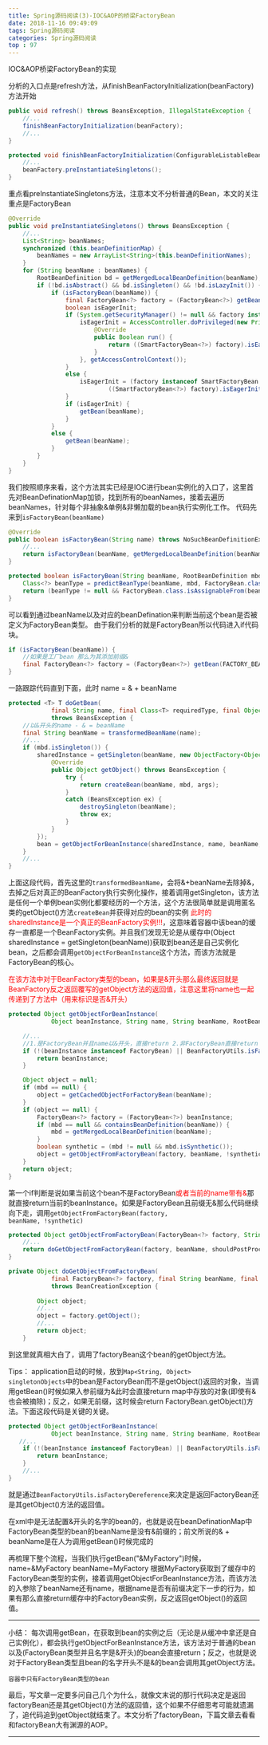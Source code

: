 ```yaml
---
title: Spring源码阅读(3)-IOC&AOP的桥梁FactoryBean
date: 2018-11-16 09:49:09
tags: Spring源码阅读
categories: Spring源码阅读
top : 97
---
```

IOC&AOP桥梁FactoryBean的实现
<!-- more -->
分析的入口点是refresh方法，从finishBeanFactoryInitialization(beanFactory)方法开始
```java
public void refresh() throws BeansException, IllegalStateException {
    //...
    finishBeanFactoryInitialization(beanFactory);
    //...
}

protected void finishBeanFactoryInitialization(ConfigurableListableBeanFactory beanFactory) {
    //...
    beanFactory.preInstantiateSingletons();
}
```
重点看preInstantiateSingletons方法，注意本文不分析普通的Bean，本文的关注重点是FactoryBean
```java
@Override
public void preInstantiateSingletons() throws BeansException {
    //...
    List<String> beanNames;
    synchronized (this.beanDefinitionMap) {
        beanNames = new ArrayList<String>(this.beanDefinitionNames);
    }
    for (String beanName : beanNames) {
        RootBeanDefinition bd = getMergedLocalBeanDefinition(beanName);
        if (!bd.isAbstract() && bd.isSingleton() && !bd.isLazyInit()) {
            if (isFactoryBean(beanName)) {
                final FactoryBean<?> factory = (FactoryBean<?>) getBean(FACTORY_BEAN_PREFIX + beanName);
                boolean isEagerInit;
                if (System.getSecurityManager() != null && factory instanceof SmartFactoryBean) {
                    isEagerInit = AccessController.doPrivileged(new PrivilegedAction<Boolean>() {
                        @Override
                        public Boolean run() {
                            return ((SmartFactoryBean<?>) factory).isEagerInit();
                        }
                    }, getAccessControlContext());
                }
                else {
                    isEagerInit = (factory instanceof SmartFactoryBean &&
                            ((SmartFactoryBean<?>) factory).isEagerInit());
                }
                if (isEagerInit) {
                    getBean(beanName);
                }
            }
            else {
                getBean(beanName);
            }
        }
    }
}
```
我们按照顺序来看，这个方法其实已经是IOC进行bean实例化的入口了，这里首先对BeanDefinationMap加锁，找到所有的beanNames，接着去遍历beanNames，针对每个非抽象&单例&非懒加载的bean执行实例化工作。
代码先来到<code>isFactoryBean(beanName)</code>
```java
@Override
public boolean isFactoryBean(String name) throws NoSuchBeanDefinitionException {
    //...
    return isFactoryBean(beanName, getMergedLocalBeanDefinition(beanName));
}

protected boolean isFactoryBean(String beanName, RootBeanDefinition mbd) {
    Class<?> beanType = predictBeanType(beanName, mbd, FactoryBean.class);
    return (beanType != null && FactoryBean.class.isAssignableFrom(beanType));
}
```
可以看到通过beanName以及对应的beanDefination来判断当前这个bean是否被定义为FactoryBean类型。
由于我们分析的就是FactoryBean所以代码进入if代码块。
```java
if (isFactoryBean(beanName)) {
    //如果是工厂bean 那么为其添加前缀&
    final FactoryBean<?> factory = (FactoryBean<?>) getBean(FACTORY_BEAN_PREFIX + beanName);
}
```
一路跟踪代码直到下面，此时 name = & + beanName
```java
protected <T> T doGetBean(
			final String name, final Class<T> requiredType, final Object[] args, boolean typeCheckOnly)
			throws BeansException {
    //以&开头的name - & = beanName
    final String beanName = transformedBeanName(name);
    //...
    if (mbd.isSingleton()) {
        sharedInstance = getSingleton(beanName, new ObjectFactory<Object>() {
            @Override
            public Object getObject() throws BeansException {
                try {
                    return createBean(beanName, mbd, args);
                }
                catch (BeansException ex) {
                    destroySingleton(beanName);
                    throw ex;
                }
            }
        });
        bean = getObjectForBeanInstance(sharedInstance, name, beanName, mbd);
    }
    //...
}
```
上面这段代码，首先这里的<code>transformedBeanName</code>，会将&+beanName去除掉&，去掉之后对真正的BeanFactory执行实例化操作，接着调用getSingleton，该方法是任何一个单例bean实例化都要经历的一个方法，这个方法很简单就是调用匿名类的getObject()方法<code>createBean</code>并获得对应的bean的实例
<font color=red>此时的sharedInstance是一个真正的BeanFactory实例!!!</font>，这意味着容器中该bean的缓存一直都是一个BeanFactory实例。并且我们发现无论是从缓存中(Object sharedInstance = getSingleton(beanName))获取到bean还是自己实例化bean，之后都会调用<code>getObjectForBeanInstance</code>这个方法，而该方法就是FactoryBean的核心。


<font color=red>在该方法中对于BeanFactory类型的bean，如果是&开头那么最终返回就是BeanFactory反之返回覆写的getObject方法的返回值，注意这里将name也一起传递到了方法中（用来标识是否&开头）</font>
```java
protected Object getObjectForBeanInstance(
			Object beanInstance, String name, String beanName, RootBeanDefinition mbd) {

    //...
    //1.是FactoryBean并且name以&开头，直接return 2.非FactoryBean直接return
    if (!(beanInstance instanceof FactoryBean) || BeanFactoryUtils.isFactoryDereference(name)) {
        return beanInstance;
    }

    Object object = null;
    if (mbd == null) {
        object = getCachedObjectForFactoryBean(beanName);
    }
    if (object == null) {
        FactoryBean<?> factory = (FactoryBean<?>) beanInstance;
        if (mbd == null && containsBeanDefinition(beanName)) {
            mbd = getMergedLocalBeanDefinition(beanName);
        }
        boolean synthetic = (mbd != null && mbd.isSynthetic());
        object = getObjectFromFactoryBean(factory, beanName, !synthetic);
    }
    return object;
}
```
第一个if判断是说如果当前这个bean不是FactoryBean<font color=red>或者当前的name带有&</font>那就直接return当前的beanInstance。如果是FactoryBean且前缀无&那么代码继续向下走，调用<code>getObjectFromFactoryBean(factory, beanName, !synthetic)</code>
```java
protected Object getObjectFromFactoryBean(FactoryBean<?> factory, String beanName, boolean shouldPostProcess) {
    //...
    return doGetObjectFromFactoryBean(factory, beanName, shouldPostProcess);
}

private Object doGetObjectFromFactoryBean(
			final FactoryBean<?> factory, final String beanName, final boolean shouldPostProcess)
			throws BeanCreationException {
        
        Object object;
        //...
        object = factory.getObject();
		//...
		return object;
	}
```
到这里就真相大白了，调用了factoryBean这个bean的getObject方法。

Tips：
application启动的时候，放到<code>Map<String, Object> singletonObjects</code>中的bean是FactoryBean而不是getObject()返回的对象，当调用getBean()时候如果入参前缀为&此时会直接return map中存放的对象(即使有&也会被摘除)；反之，如果无前缀，这时候会return FactoryBean.getObject()方法。下面这段代码是关键的关键。
```java
protected Object getObjectForBeanInstance(
			Object beanInstance, String name, String beanName, RootBeanDefinition mbd) {
   //...
    if (!(beanInstance instanceof FactoryBean) || BeanFactoryUtils.isFactoryDereference(name)) {
        return beanInstance;
    }
    //...
}
```
就是通过<code>BeanFactoryUtils.isFactoryDereference</code>来决定是返回FactoryBean还是其getObject()方法的返回值。

在xml中是无法配置&开头的名字的bean的，也就是说在beanDefinationMap中FactoryBean类型的bean的beanName是没有&前缀的；前文所说的& + beanName是在人为调用getBean()时候完成的

再梳理下整个流程，当我们执行getBean("&MyFactory")时候，name=&MyFactory beanName=MyFactory
根据MyFactory获取到了缓存中的FactoryBean类型的实例，接着调用getObjectForBeanInstance方法，而该方法的入参除了beanName还有name，根据name是否有前缀决定下一步的行为，如果有那么直接return缓存中的FactoryBean实例，反之返回getObject()的返回值。

---
小结：
每次调用getBean，在获取到bean的实例之后（无论是从缓冲中拿还是自己实例化），都会执行getObjectForBeanInstance方法，该方法对于普通的bean以及(FactoryBean类型并且名字是&开头)的bean会直接return；反之，也就是说对于FactoryBean类型且bean的名字开头不是&的bean会调用其getObject方法。

<code>容器中只有FactoryBean类型的bean</code>

最后，写文章一定要多问自己几个为什么，就像文末说的那行代码决定是返回factoryBean还是其getObject()方法的返回值，这个如果不仔细思考可能就遗漏了，追代码追到getObject就结束了。本文分析了factoryBean，下篇文章去看看和factoryBean大有渊源的AOP。

---

